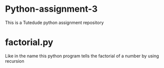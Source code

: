 # Python-assignment-3
This is a Tutedude python assignment repository

# factorial.py
Like in the name this python program tells the factorial of a number by using recursion
